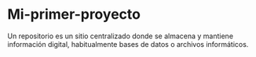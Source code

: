 # Mi-primer-proyecto

Un repositorio es un sitio centralizado donde se almacena y mantiene información digital, habitualmente bases de datos o archivos informáticos.
